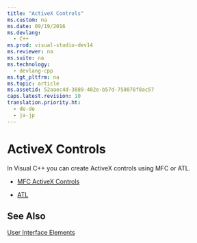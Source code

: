 ```yaml
---
title: "ActiveX Controls"
ms.custom: na
ms.date: 09/19/2016
ms.devlang: 
  - C++
ms.prod: visual-studio-dev14
ms.reviewer: na
ms.suite: na
ms.technology: 
  - devlang-cpp
ms.tgt_pltfrm: na
ms.topic: article
ms.assetid: 52aaec4d-3889-402e-b57d-758078f8ac57
caps.latest.revision: 10
translation.priority.ht: 
  - de-de
  - ja-jp
---
```

# ActiveX Controls
In Visual C++ you can create ActiveX controls using MFC or ATL.  
  
-   [MFC ActiveX Controls](../vs140/MFC-ActiveX-Controls.md)  
  
-   [ATL](../vs140/Active-Template-Library--ATL--Concepts.md)  
  
## See Also  
 [User Interface Elements](../vs140/User-Interface-Elements--MFC-.md)